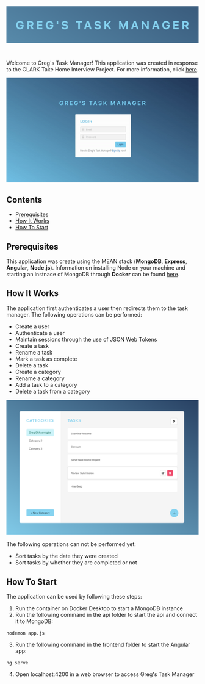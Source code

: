 <img src="assets/logo.png" alt="Greg's Task Manager Logo" width="700"/>

#

 Welcome to Greg's Task Manager! This application was created in response to the CLARK Take Home Interview Project. For more information, click [here](https://github.com/Cyber4All/join-the-team).
 
 <img src="assets/frontpage.gif" alt="Greg's Task Manager Logo" width="700"/>
 
## Contents
- [Prerequisites](#Prerequisites)
- [How It Works](#How-It-Works)
- [How To Start](#How-To-Start)

## Prerequisites

This application was create using the MEAN stack (**MongoDB**, **Express**, **Angular**, **Node.js**). Information on installing Node on your machine and starting an instnace of MongoDB through **Docker** can be found [here](https://github.com/Cyber4All/join-the-team/#setup). 

## How It Works

The application first authenticates a user then redirects them to the task manager. The following operations can be performed:
- Create a user
- Authenticate a user
- Maintain sessions through the use of JSON Web Tokens
- Create a task
- Rename a task
- Mark a task as complete
- Delete a task
- Create a category
- Rename a category
- Add a task to a category
- Delete a task from a category

<img src="assets/TaskManagerScreenshot.png" alt="Greg's Task Manager Logo" width="700"/>

The following operations can not be performed yet:
- Sort tasks by the date they were created
- Sort tasks by whether they are completed or not

## How To Start

The application can be used by following these steps:
1. Run the container on Docker Desktop to start a MongoDB instance
2. Run the following command in the api folder to start the api and connect it to MongoDB:
```
nodemon app.js
```
3. Run the following command in the frontend folder to start the Angular app:
```
ng serve
```
4. Open localhost:4200 in a web browser to access Greg's Task Manager

